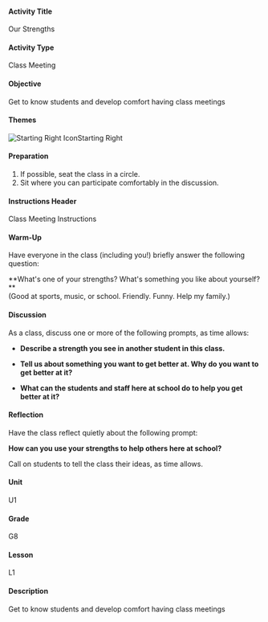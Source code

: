 #### Activity Title
Our Strengths
#### Activity Type
Class Meeting
#### Objective
Get to know students and develop comfort having class meetings
#### Themes
![Starting Right Icon](http://v5cmservice.secondstep.org/MS3TP_IMAGES/SKILLS/SKILLS_SMALL_IMAGES/starting-right-sm.png)Starting Right
 

#### Preparation
1. If possible, seat the class in a circle.
2. Sit where you can participate comfortably in the discussion.

#### Instructions Header
Class Meeting Instructions
#### Warm-Up
Have everyone in the class (including you!) briefly answer the following question: 

**What's one of your strengths? What's something you like about yourself? **<br/>
            (Good at sports, music, or school. Friendly. Funny. Help my family.)
#### Discussion
As a class, discuss one or more of the following prompts, as time allows:


-  **Describe a strength you see in another student in this class.**

-  **Tell us about something you want to get better at. Why do you want to get better at it?**

-  **What can the students and staff here at school do to help you get better at it?**
#### Reflection
Have the class reflect quietly about the following prompt:

**How can you use your strengths to help others here at school?**

Call on students to tell the class their ideas, as time allows.
#### Unit
U1
#### Grade
G8
#### Lesson
L1
#### Description
Get to know students and develop comfort having class meetings
